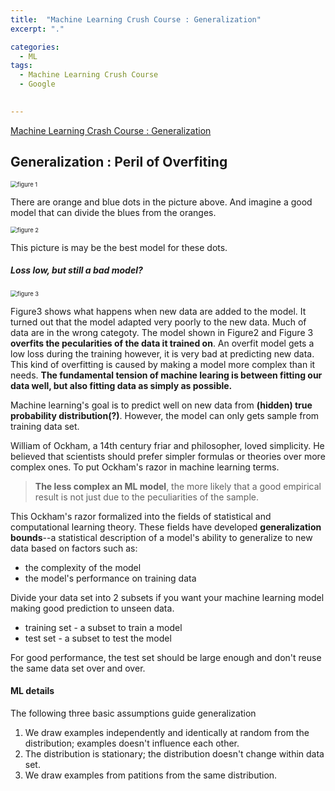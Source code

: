 ```yaml
---
title:  "Machine Learning Crush Course : Generalization"
excerpt: "."

categories:
  - ML
tags:
  - Machine Learning Crush Course
  - Google
  

---
```


[Machine Learning Crash Course : Generalization](https://developers.google.com/machine-learning/crash-course/generalization/video-lecture?hl=en)

## Generalization : Peril of Overfiting



<img src="https://developers.google.com/machine-learning/crash-course/images/GeneralizationA.png" alt="figure 1" style="zoom: 67%;" />

There are orange and blue dots in the picture above. And imagine a good model that can divide the blues from the oranges. 

<img src="https://developers.google.com/machine-learning/crash-course/images/GeneralizationB.png" alt="figure 2" style="zoom: 67%;" />

This picture is may be the best model for these dots. 

##### Loss low, but still a bad model?

<img src="https://developers.google.com/machine-learning/crash-course/images/GeneralizationC.png" alt="figure 3" style="zoom:67%;" />

 Figure3 shows what happens when new data are added to the model. It turned out that the model adapted very poorly to the new data. Much of data are in the wrong categoty. The model shown in Figure2 and Figure 3 **overfits the pecularities of the data it trained on**. An overfit model gets a low loss during the training however, it is very bad at predicting new data. This kind of overfitting is caused by making a model more complex than it needs. **The fundamental tension of machine learing is between fitting our data well, but also fitting data as simply as possible.** 

 Machine learning's goal is to predict well on new data from **(hidden) true probability distribution(?)**. However, the model can only gets sample from training data set. 

 William of Ockham, a 14th century friar and philosopher, loved simplicity. He believed that scientists should prefer simpler formulas or theories over more complex ones. To put Ockham's razor in machine learning terms.

> **The less complex an ML model**, the more likely that a good empirical result is not just due to the peculiarities of the sample.

 This Ockham's razor formalized into the fields of statistical and computational learning theory. These fields have developed **generalization bounds**--a statistical description of a model's ability to generalize to new data based on factors such as:

- the complexity of the model
- the model's performance on training data

Divide your data set into 2 subsets if you want your machine learning model making good prediction to unseen data.

- training set - a subset to train a model
- test set - a subset to test the model

For good performance, the test set should be large enough and don't reuse the same data set over and over.



#### ML details

The following three basic assumptions guide generalization

1.  We draw examples independently and identically at random from the distribution; examples doesn't influence each other.
2.  The distribution is stationary; the distribution doesn't change within data set.
3.  We draw examples from patitions from the same distribution.

